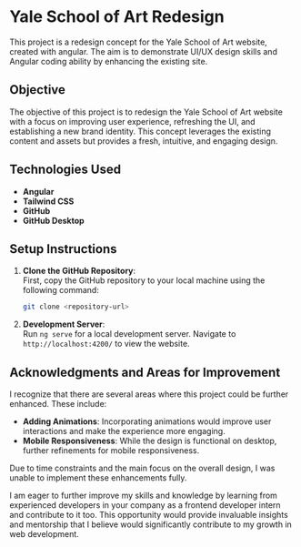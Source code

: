 # Yale School of Art Redesign

This project is a redesign concept for the Yale School of Art website, created with angular. The aim is to demonstrate UI/UX design skills and Angular coding ability by enhancing the existing site.

## Objective

The objective of this project is to redesign the Yale School of Art website with a focus on improving user experience, refreshing the UI, and establishing a new brand identity. This concept leverages the existing content and assets but provides a fresh, intuitive, and engaging design.

## Technologies Used

- **Angular**
- **Tailwind CSS**
- **GitHub**
- **GitHub Desktop**

## Setup Instructions

1. **Clone the GitHub Repository**:  
   First, copy the GitHub repository to your local machine using the following command:

   ```bash
   git clone <repository-url>

   ```

2. **Development Server**:  
   Run `ng serve` for a local development server. Navigate to `http://localhost:4200/` to view the website.

## Acknowledgments and Areas for Improvement

I recognize that there are several areas where this project could be further enhanced. These include:

- **Adding Animations**: Incorporating animations would improve user interactions and make the experience more engaging.
- **Mobile Responsiveness**: While the design is functional on desktop, further refinements for mobile responsiveness.

Due to time constraints and the main focus on the overall design, I was unable to implement these enhancements fully.

I am eager to further improve my skills and knowledge by learning from experienced developers in your company as a frontend developer intern and contribute to it too. This opportunity would provide invaluable insights and mentorship that I believe would significantly contribute to my growth in web development.
